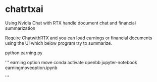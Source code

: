 # chatrtxai
Using Nvidia Chat with RTX handle document chat and financial summarization

Require
ChatwithRTX and you can load earnings or financial documents using the UI which below program try to summarize.

python earning.py

'''
earning option move
conda activate openbb
jupyter-notebook earningmoveoption.ipynb

'''
